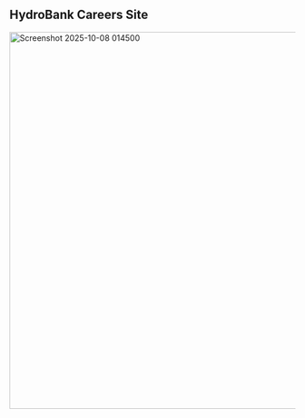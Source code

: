 ## HydroBank Careers Site
<img width="1047" height="665" alt="Screenshot 2025-10-08 014500" src="https://github.com/user-attachments/assets/8360ad6f-0f24-4fe6-97af-e4b5ba0f2c20" />

